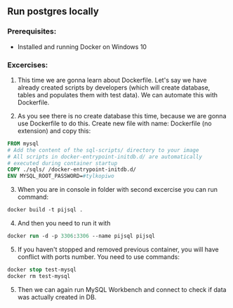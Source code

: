 ## Run postgres locally

### Prerequisites:
* Installed and running Docker on Windows 10

### Excercises:

1. This time we are gonna learn about Dockerfile. Let's say we have already created scripts by developers (which will create database, tables and populates them with test data). We can automate this with Dockerfile.

2. As you see there is no create database this time, because we are gonna use Dockerfile to do this. Create new file with name: Dockerfile (no extension) and copy this:

```Dockerfile
FROM mysql
# Add the content of the sql-scripts/ directory to your image
# All scripts in docker-entrypoint-initdb.d/ are automatically
# executed during container startup
COPY ./sqls/ /docker-entrypoint-initdb.d/
ENV MYSQL_ROOT_PASSWORD=#tylkopiwo
```

3. When you are in console in folder with second excercise you can run command:

```ps
docker build -t pijsql .
```

4. And then you need to run it with

```ps
docker run -d -p 3306:3306 --name pijsql pijsql
```

5. If you haven't stopped and removed previous container, you will have conflict with ports number. You need to use commands:

```ps
docker stop test-mysql
docker rm test-mysql
```
5. Then we can again run MySQL Workbench and connect to check if data was actually created in DB.
